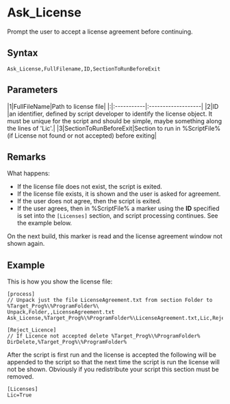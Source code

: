 # Ask\_License #

Prompt the user to accept a license agreement before continuing.

## Syntax ##
```
Ask_License,FullFilename,ID,SectionToRunBeforeExit
```

## Parameters ##
|1|FullFileName|Path to license file|
|:|:-----------|:-------------------|
|2|ID          |an identifier, defined by script developer to identify the license object. It must be unique for the script and should be simple, maybe something along the lines of 'Lic'.|
|3|SectionToRunBeforeExit|Section to run in %ScriptFile% (if License not found or not accepted) before exiting|

## Remarks ##
What happens:
  * If the license file does not exist, the script is exited.
  * If the license file exists, it is shown and the user is asked for agreement.
  * If the user does not agree, then the script is exited.
  * If the user agrees, then in %ScriptFile% a marker using the **ID** specified is set into the `[Licenses]` section, and script processing continues. See the example below.

On the next build, this marker is read and the license agreement window not shown again.

## Example ##
This is how you show the license file:
```
[process]
// Unpack just the file LicenseAgreement.txt from section Folder to %Target_Prog%\%ProgramFolder%\
Unpack,Folder,,LicenseAgreement.txt
Ask_License,%Target_Prog%\%ProgramFolder%\LicenseAgreement.txt,Lic,Reject_Licence

[Reject_Licence]
// If Licence not accepted delete %Target_Prog%\%ProgramFolder% 
DirDelete,%Target_Prog%\%ProgramFolder%
```

After the script is first run and the license is accepted the following will be appended to the script so that the next time the script is run the license will not be shown. Obviously if you redistribute your script this section must be removed.
```
[Licenses]
Lic=True
```